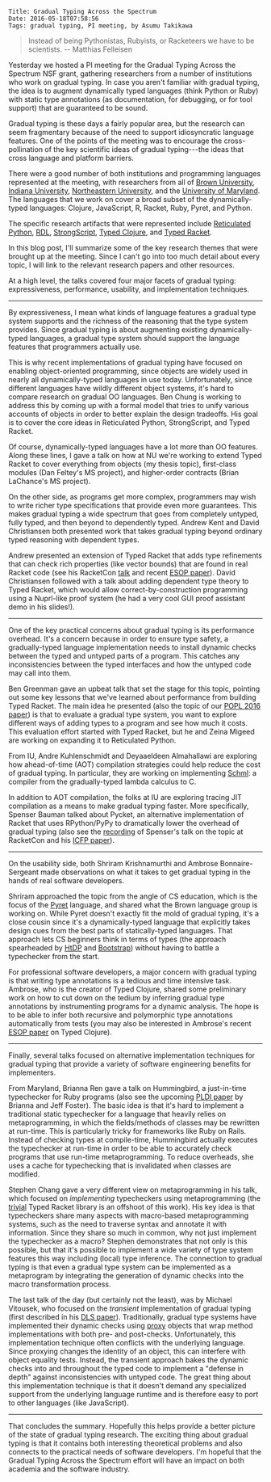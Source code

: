     Title: Gradual Typing Across the Spectrum
    Date: 2016-05-18T07:58:56
    Tags: gradual typing, PI meeting, by Asumu Takikawa

> Instead of being Pythonistas, Rubyists, or Racketeers we have to
> be scientists. -- Matthias Felleisen

Yesterday we hosted a PI meeting for the Gradual Typing Across the Spectrum
NSF grant, gathering researchers from a number of institutions who work on
gradual typing. In case you aren't familiar with gradual typing, the idea is
to augment dynamically typed languages (think Python or Ruby) with static
type annotations (as documentation, for debugging, or for tool support)
that are guaranteed to be sound.

Gradual typing is these days a fairly popular area, but
the research can seem fragmentary
because of the need to support idiosyncratic language features. One of the
points of the meeting was to encourage the cross-pollination of the key
scientific ideas of gradual typing---the ideas that cross language
and platform barriers.

<!-- more -->

There were a good number of both institutions and programming languages
represented at the meeting, with researchers from all of [Brown University](http://cs.brown.edu/research/plt/),
[Indiana University](https://wonks.github.io/), [Northeastern University](http://prl.ccs.neu.edu/),
and the [University of Maryland](http://www.cs.umd.edu/projects/PL/).
The languages that we work on cover a broad subset of the dynamically-typed
languages: Clojure, JavaScript, R, Racket, Ruby, Pyret, and Python.

The specific research artifacts that were represented include
[Reticulated Python](https://github.com/mvitousek/reticulated),
[RDL](https://github.com/plum-umd/rdl),
[StrongScript](http://plg.uwaterloo.ca/~dynjs/strongscript/),
[Typed Clojure](http://typedclojure.org/),
and [Typed Racket](http://docs.racket-lang.org/ts-guide/index.html).

In this blog post, I'll summarize some of the key research themes
that were brought up at the meeting. Since I can't go into too much
detail about every topic, I will link to the relevant research
papers and other resources.

At a high level, the talks covered four major facets of gradual typing:
expressiveness, performance, usability, and implementation techniques.

---

By expressiveness, I mean what kinds of language features a gradual type
system supports and the richness of the reasoning that the type system provides.
Since gradual typing is about augmenting existing dynamically-typed languages,
a gradual type system should support the language features that programmers
actually use.

This is why recent implementations of gradual typing have focused on
enabling object-oriented programming, since objects are widely used in nearly all
dynamically-typed languages in use today. Unfortunately, since different languages have
wildly different object systems, it's hard to compare research on gradual OO languages.
Ben Chung is working to address this by coming up with a formal model that
tries to unify various accounts of objects in order to better explain the design
tradeoffs. His goal is to cover the core ideas in Reticulated Python,
StrongScript, and Typed Racket.

Of course, dynamically-typed languages have a lot more than OO features. Along these
lines, I gave a talk on how at NU we're working to extend Typed Racket to cover
everything from objects (my thesis topic), first-class modules (Dan Feltey's
MS project), and higher-order contracts (Brian LaChance's MS project).

On the other side, as programs get more complex, programmers may wish to write
richer type specifications that provide even more guarantees. This makes gradual
typing a wide spectrum that goes from completely untyped, fully typed, and then beyond
to dependently typed. Andrew Kent and David Christiansen both presented work
that takes gradual typing beyond ordinary typed reasoning with dependent types.

Andrew presented an extension of Typed Racket that adds type refinements that can
check rich properties (like vector bounds) that are found in real Racket code
(see his RacketCon [talk](https://www.youtube.com/watch?v=ejFJIAsvdEg) and
recent [ESOP paper](http://arxiv.org/pdf/1511.07033.pdf)).
David Christiansen followed with a talk about adding dependent type theory to
Typed Racket, which would allow correct-by-construction programming using
a Nuprl-like proof system (he had a very cool GUI proof assistant demo in
his slides!).

---

One of the key practical concerns about gradual typing is its performance overhead.
It's a concern because in order to ensure type safety, a gradually-typed language
implementation needs to install dynamic checks between the typed and untyped
parts of a program. This catches any inconsistencies between the typed interfaces
and how the untyped code may call into them.

Ben Greenman gave an upbeat talk that set the stage for this topic, pointing out
some key lessons that we've learned about performance from building Typed Racket.
The main idea he presented (also the topic of our [POPL 2016 paper](http://www.ccs.neu.edu/racket/pubs/popl16-tfgnvf.pdf))
is that to evaluate a gradual type system, you want to explore different ways
of adding types to a program and see how much it costs. This evaluation effort
started with Typed Racket, but he and Zeina Migeed are working on expanding it
to Reticulated Python.

From IU, Andre Kuhlenschmidt and Deyaaeldeen Almahallawi are exploring how
ahead-of-time (AOT) compilation strategies could help reduce the cost of gradual
typing. In particular, they are working on implementing [Schml](https://github.com/deyaaeldeen/Schml):
a compiler from the gradually-typed lambda calculus to C.

In addition to AOT compilation, the folks at IU are exploring tracing JIT compilation
as a means to make gradual typing faster. More specifically,
Spenser Bauman talked about Pycket, an alternative implementation of Racket that
uses RPython/PyPy to dramatically lower the overhead of gradual typing (also see the
[recording](https://www.youtube.com/watch?v=GOfIY8NHAqg) of Spenser's
talk on the topic at RacketCon and his [ICFP paper](http://homes.soic.indiana.edu/samth/pycket-draft.pdf)).

---

On the usability side, both Shriram Krishnamurthi and Ambrose Bonnaire-Sergeant
made observations on what it takes to get gradual typing in the hands of real
software developers.

Shriram approached the topic from the angle of CS education, which is the focus
of the [Pyret](http://www.pyret.org) language, and shared what the Brown language
group is working on. While Pyret doesn't exactly fit the mold of gradual typing,
it's a close cousin since it's a dynamically-typed language that explicitly takes
design cues from the best parts of statically-typed languages. That approach
lets CS beginners think in terms of types (the approach spearheaded by
[HtDP](http://www.ccs.neu.edu/home/matthias/HtDP2e/index.html) and [Bootstrap](http://www.bootstrapworld.org/))
without having to battle a typechecker from the start.

For professional software developers, a major concern with gradual typing is that
writing type annotations is a tedious and time intensive task. Ambrose, who
is the creator of Typed Clojure, shared some
preliminary work on how to cut down on the tedium by inferring gradual type
annotations by instrumenting programs for a dynamic analysis. The hope is to
be able to infer both recursive and polymorphic type annotations automatically
from tests (you may also be interested in Ambrose's
recent [ESOP paper](http://frenchy64.github.io/papers/esop16-short.pdf)
on Typed Clojure).

---

Finally, several talks focused on alternative implementation techniques for gradual
typing that provide a variety of software engineering benefits for implementers.

From Maryland, Brianna Ren gave a talk on Hummingbird, a just-in-time typechecker for Ruby programs
(also see the upcoming [PLDI paper](http://www.cs.umd.edu/~jfoster/papers/pldi16.pdf) by
Brianna and Jeff Foster).
The basic idea is that it's hard to implement a traditional static typechecker for a language that
heavily relies on metaprogramming, in which the fields/methods of classes
may be rewritten at run-time. This is particularly tricky for frameworks like Ruby on Rails.
Instead of checking types at compile-time, Hummingbird actually executes the typechecker
at run-time in order to be able to accurately check programs that use run-time metaprogramming.
To reduce overheads, she uses a cache for typechecking that is invalidated when classes are
modified.

Stephen Chang gave a very different view on metaprogramming in his talk, which focused on
_implementing_ typecheckers using metaprogramming (the [trivial](http://docs.racket-lang.org/trivial/index.html)
Typed Racket library is an offshoot of this work). His key idea is that typecheckers share
many aspects with macro-based metaprogramming systems, such as the need to traverse syntax
and annotate it with information. Since they share so much in common, why not just implement
the typechecker as a macro? Stephen demonstrates that not only is this possible, but that
it's possible to implement a wide variety of type system features this way including (local) type
inference. The connection to gradual typing is that even a gradual type system can be
implemented as a metaprogram by integrating the generation of dynamic checks into the macro
transformation process.

The last talk of the day (but certainly not the least), was by Michael Vitousek, who focused
on the _transient_ implementation of gradual typing (first described in his
[DLS paper](http://homes.soic.indiana.edu/mvitouse/papers/dls14.pdf)). Traditionally, gradual type systems
have implemented their dynamic checks using [proxy](https://en.wikipedia.org/wiki/Proxy_pattern)
objects that wrap method implementations with both pre- and post-checks. Unfortunately, this
implementation technique often conflicts with the underlying language. Since proxying changes
the identity of an object, this can interfere with object equality tests. Instead, the transient
approach bakes the dynamic checks into and throughout the typed code to implement a "defense in depth"
against inconsistencies with untyped code. The great thing about this implementation
technique is that it doesn't demand any specialized support from the underlying language runtime
and is therefore easy to port to other languages (like JavaScript).

---

That concludes the summary. Hopefully this helps provide a better picture of the state
of gradual typing research. The exciting thing about gradual typing is that it contains
both interesting theoretical problems and also connects to the practical needs of
software developers. I'm hopeful that the Gradual Typing Across the Spectrum effort
will have an impact on both academia and the software industry.
